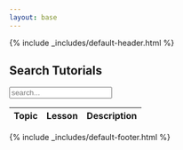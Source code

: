 ```yaml
---
layout: base
---
```


{% include _includes/default-header.html %}

<h2> Search Tutorials </h2>

<!-- Html Elements for Search -->

<div id="tutorial_list">

<div id="search-container">
<input type="text" id="search-input" placeholder="search...">
<table class="table table-responsive table-striped" >
  <thead>
    <tr>
      <th>Topic</th>
      <th>Lesson</th>
      <th>Description</th>
    </tr>
  </thead>
  <tbody class="list" id="results-container">
</tbody>
</table>
</div>

</div>

<!-- Script pointing to search-script.js -->
<script src="assets/js/search-script.js" type="text/javascript"></script>

<!-- Configuration -->
<script>
SimpleJekyllSearch({
  searchInput: document.getElementById('search-input'),
  resultsContainer: document.getElementById('results-container'),
  json: 'search.json',
  noResultsText: ("No result found!"),
  searchResultTemplate: '{entry}'

})

</script>

{% include _includes/default-footer.html %}
